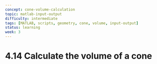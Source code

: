 ```yaml
---
concept: cone-volume-calculation
topic: matlab-input-output
difficulty: intermediate
tags: [MATLAB, scripts, geometry, cone, volume, input-output]
status: learning
week: 3
---
```


# 4.14 Calculate the volume of a cone